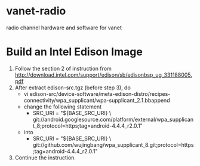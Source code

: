 # vanet-radio
radio channel hardware and software for vanet

# Build an Intel Edison Image
1. Follow the section 2 of instruction from http://download.intel.com/support/edison/sb/edisonbsp_ug_331188005.pdf
2. After extract edison-src.tgz (before step 3), do
    * vi edison-src/device-software/meta-edison-distro/recipes-connectivity/wpa_supplicant/wpa-supplicant_2.1.bbappend
    * change the following statement
      * SRC_URI = "${BASE_SRC_URI} \ git://android.googlesource.com/platform/external/wpa_supplicant_8;protocol=https;tag=android-4.4.4_r2.0.1"
    * into
      * SRC_URI = "${BASE_SRC_URI} \ git://github.com/wujingbang/wpa_supplicant_8.git;protocol=https;tag=android-4.4.4_r2.0.1"
3. Continue the instruction.
